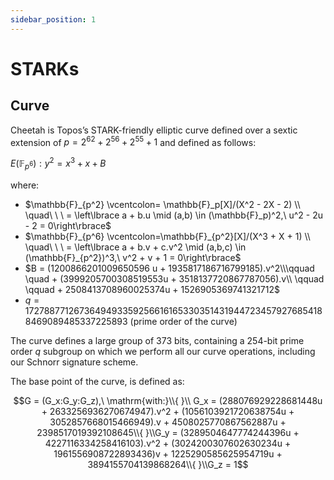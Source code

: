 ```yaml
---
sidebar_position: 1
---
```


# STARKs

## Curve

Cheetah is Topos’s STARK-friendly elliptic curve defined over a sextic extension of $p = 2^{62} + 2^{56} + 2^{55} + 1$ and defined as follows:

$E(\mathbb{F}_{p^6}): y^2 = x^3 + x + B$

where:

- $\mathbb{F}_{p^2} \vcentcolon= \mathbb{F}_p[X]/(X^2 - 2X - 2) \\ \quad\ \ \ = \left\lbrace a + b.u \mid (a,b) \in (\mathbb{F}_p)^2,\ u^2 - 2u - 2 = 0\right\rbrace$
- $\mathbb{F}_{p^6} \vcentcolon=\mathbb{F}_{p^2}[X]/(X^3 + X + 1) \\ \quad\ \ \ = \left\lbrace a + b.v + c.v^2 \mid (a,b,c) \in (\mathbb{F}_{p^2})^3,\ v^2 + v + 1 = 0\right\rbrace$
- $B = (1200866201009650596 u + 1935817186716799185).v^2\\\qquad \quad + (3999205700308519553u + 3518137720867787056).v\\ \qquad \qquad + 2508413708960025374u + 1526905369741321712$
- $q = 17278877126736494933592566161653303514319447234579276854188469089485337225893$ (prime order of the curve)

The curve defines a large group of 373 bits, containing a 254-bit prime order $q$ subgroup on which we perform all our curve operations, including our Schnorr signature scheme.

The base point of the curve, is defined as:

$$G = (G_x:G_y:G_z),\ \mathrm{with:}\\{ }\\ G_x = (288076929228681448u + 2633256936270674947).v^2 + (1056103921720638754u + 3052857668015466949).v + 4508025770867562887u + 2398517019392108645\\{ }\\G_y = (3289504647774244396u + 4227116334258416103).v^2 + (3024200307602630234u + 1961556908722893436)v + 1225290585625954719u + 3894155704139868264\\{ }\\G_z = 1$$
